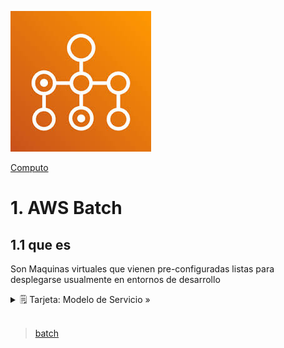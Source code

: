 ![Amazon LightSail](../../assets/Computo/Batch-Logo.jpeg)

[Computo](../../Computo/)

# 1. AWS Batch

## 1.1 que es

Son Maquinas virtuales que vienen pre-configuradas listas para desplegarse usualmente en entornos de desarrollo

<details>
<summary>🗒 Tarjeta: Modelo de Servicio »</summary>

| Pertenece a:  |
| ---- |
| PaaS |

</details>


<br/>

> [batch](../02-Sin%20Servidor/lambda.md)

<br/>